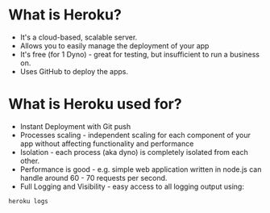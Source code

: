 # What is Heroku?

- It's a cloud-based, scalable server.
- Allows you to easily manage the deployment of your app 
- It's free (for 1 Dyno) - great for testing, but insufficient to run a business on.
- Uses GitHub to deploy the apps.

# What is Heroku used for?

- Instant Deployment with Git push 
- Processes scaling - independent scaling for each component of your app without affecting functionality and performance
- Isolation - each process (aka dyno) is completely isolated from each other.
- Performance is good - e.g. simple web application written in node.js can handle around 60 - 70 requests per second.
- Full Logging and Visibility - easy access to all logging output using:

```shell
heroku logs
```
